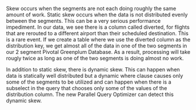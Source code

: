 Skew occurs when the segments are not each doing roughly the same amount of work.  Static skew occurs when the data is not distributed evenly between the segments.  This can be a very serious performance impediment.  In our data, we see there is a column called diverted, for flights that are rerouted to a different airport than their scheduled destination.   This is a rare event.  If we create a table where we use the diverted column as the distribution key, we get almost all of the data in one of the two segments in our 2 segment Pivotal Greenplum Database.  As a result, processing will take rougly twice as long as one of the two segments is doing almost no work.  

In addition to static skew, there is dynamic skew.  This can happen when data is statically well distributed but a dynamic where clause causes only some of the segments to be utilized and can happen when there is a subselect in the query that chooses only some of the values of the distribution column.  The new Parallel Query Optimizer can detect this dynamic skew.


